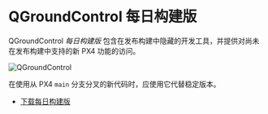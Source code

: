 # QGroundControl 每日构建版

QGroundControl _每日构建版_ 包含在发布构建中隐藏的开发工具，并提供对尚未在发布构建中支持的新 PX4 功能的访问。

![QGroundControl](../../assets/toolchain/qgc_goto.jpg)

在使用从 PX4 `main` 分支分叉的新代码时，应使用它代替稳定版本。

- [下载每日构建版](https://docs.qgroundcontrol.com/master/en/qgc-user-guide/releases/daily_builds.html)